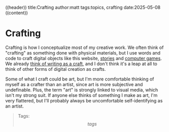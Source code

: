 ((header))
title:Crafting
author:matt
tags:topics, crafting
date:2025-05-08
((content))
# Crafting

Crafting is how I conceptualize most of my creative work. We often think of "crafting" as something done with physical materials, but I use words and code to craft digital objects like this website, [stories](/stories) and [computer games](/games). We already [think of writing as a craft](https://en.m.wikipedia.org/wiki/On_Writing:_A_Memoir_of_the_Craft), and I don't think it's a leap at all to think of other forms of digital creation as crafts.

Some of what I craft could be art, but I'm more comfortable thinking of myself as a crafter than an artist, since art is more subjective and undefinable. Plus, the term "art" is strongly linked to visual media, which isn't my strong suit. If anyone else thinks of something I make as art, I'm very flattered, but I'll probably always be uncomfortable self-identifying as an artist. 

>Tags: $$tags$$